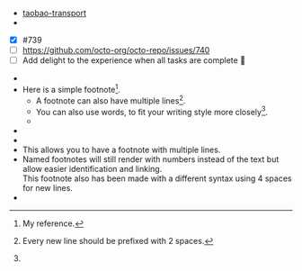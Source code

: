 - [taobao-transport](https://docs.google.com/spreadsheets/d/1jdimi5kt6ZOkYph96k6EpsICYtSJzco6G3WuXQVoF4o/edit)
-
- [x] #739
- [ ] https://github.com/octo-org/octo-repo/issues/740
- [ ] Add delight to the experience when all tasks are complete :tada:
-
- Here is a simple footnote[^1].
	- A footnote can also have multiple lines[^2].
	- You can also use words, to fit your writing style more closely[^note].
	-
- [^1]: My reference.
- [^2]: Every new line should be prefixed with 2 spaces.
- This allows you to have a footnote with multiple lines.
- [^note]:
    Named footnotes will still render with numbers instead of the text but allow easier identification and linking.  
    This footnote also has been made with a different syntax using 4 spaces for new lines.
-